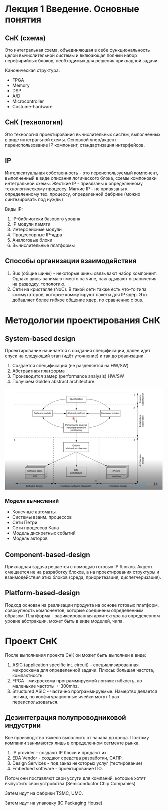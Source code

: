 # Лекция 1 Введение. Основные понятия

## СнК (схема) 
Это интегральная схема, объединяющая в себе функциональность целой вычислительной системы и вклюающая полный набор перефирийных блоков, необходимых для решения прикладной задачи.

Каноническая структура:
* FPGA
* Memory
* DSP
* A/D
* Microcontroller
* Costume-hardware

## СнК (технология) 
Это технология проектирования вычислительных систем, выполненных в виде интегральной схемы. Основной упор/акцент - переиспользование IP компонент, стандартизация интерфейсов.

## IP
Интеллектуальная собственность - это переиспользуемый компонент, выполненный в виде описания логического блока, схемы компоновки интегральной схемы.
Жесткие IP - привязаны к определенному технологическому процессу.
Мягкие IP - не привязаны к определенному тех. процессу, определенной фабрике (можно синтезировать под нужды)

Виды IP:
1. IP-библиотеки базового уровня
2. IP модули памяти
3. Интерфейсные модули
4. Процессорные IP-ядра
5. Аналоговые блоки
6. Вычислительные платформы

## Способы организации взаимодействия
1. Bus (общие шины) - некоторые шины связывают набор компонент. Однако шины занимают место на чипе, накладывают ограничения на разводку, топологию.
2. Сети на кристалле (NoC). В такой сети также есть что-то типа коммутаторов, которые коммутируют пакеты для IP ядер. Это добавляет более гибкое общение ядер, по сравнению с bus.

# Методологии проектирования СнК
## System-based design
Проектирование начинается с создания спецификации, далее идет спуск на следующий этап (идёт уточнение) и так до реализации.

1. Создается спецификация (не разделяется на HW/SW)
2. Абстрактная платформа
3. Производится замер (performance analysis) HW/SW
4. Получаем Golden abstract architecture

![system-based-design](resources/system-based-design.PNG)

### Модели вычислений
* Конечные автоматы
* Системы взаим. процессов
* Сети Петри
* Сети процессов Кана
* Модель дискретных событий
* Модель акторов

## Component-based-design
Прикладная задача решается с помощью готовых IP блоков. Акцент смещается не на разработку блоков, а на проектирования структуры и взаимодействия этих блоков (среда, приоритезация, диспетчеризация).

## Platform-based-design
Подход основан на реализации продукта на основе готовых платформ, совокупность компонентов, которые соединены определенным образом. Платформа - зафиксированная архитектура на определенном уровне абстракции, может быть в виде моделей, чипа.

# Проект СнК
После выполнения проекта СнК он может быть выполнен в виде:
1. ASIC (application specific int. circuit) - специализированная микросхема для определенной задачи. Плюсы: большая частота, компактность.
2. FPGA - микросхема программируемой логики: гибкость, но маленькие частоты +-300mhz.
3. Structured ASIC - частично программируемые. Намертво делается логика, но конфигурационные ячейки могут 1 раз переиспользоваться.

## Дезинтеграция полупроводниковой индустрии
Все производство тяжело выполнить от начала до конца. Поэтому компании занимаются лишь в определенном сегменте рынка.

1. IP provider - создают IP блоки и продают их.
2. EDA Vendor - создают средства разработки, САПР.
3. Design Services - под заказ некоторых услуг (тестирование)
4. Embedded software - проектирование ПО.

Потом они поставляют свои услуги для компаний, которые хотят выпустить свои устройства (Semiconductor Chip Companies)

Затем идут на фабрики TSMC, UMC.

Затем идут на упаковку (IC Packaging House)

